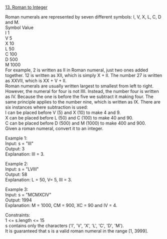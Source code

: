 [13. Roman to Integer](https://leetcode.com/problems/roman-to-integer/)




Roman numerals are represented by seven different symbols: I, V, X, L, C, D and M.           
Symbol       Value       
I             1           
V             5            
X             10                 
L             50        
C             100       
D             500         
M             1000        
For example, 2 is written as II in Roman numeral, just two ones added together. 12 is written as XII, which is simply X + II. The number 27 is written as XXVII, which is XX + V + II.                
Roman numerals are usually written largest to smallest from left to right. However, the numeral for four is not IIII. Instead, the number four is written as IV. Because the one is before the five we subtract it making four. The same principle applies to the number nine, which is written as IX. There are six instances where subtraction is used:                  
I can be placed before V (5) and X (10) to make 4 and 9.           
X can be placed before L (50) and C (100) to make 40 and 90.            
C can be placed before D (500) and M (1000) to make 400 and 900.             
Given a roman numeral, convert it to an integer.             

Example 1:           
Input: s = "III"      
Output: 3            
Explanation: III = 3.        

Example 2:            
Input: s = "LVIII"           
Output: 58       
Explanation: L = 50, V= 5, III = 3.          

Example 3:            
Input: s = "MCMXCIV"       
Output: 1994        
Explanation: M = 1000, CM = 900, XC = 90 and IV = 4.            

Constraints:            
1 <= s.length <= 15         
s contains only the characters ('I', 'V', 'X', 'L', 'C', 'D', 'M').          
It is guaranteed that s is a valid roman numeral in the range [1, 3999].              
